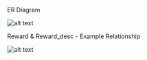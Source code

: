 ER Diagram

![alt text](https://github.com/bquigley1/TFS/blob/database_update/database/DB_ERD_Data_Model.png)


Reward & Reward_desc - Example Relationship

![alt text](https://github.com/bquigley1/TFS/blob/database_update/database/DBModelExample.Reward.Reward_desc.png)
